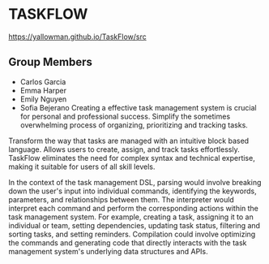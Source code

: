 # TASKFLOW
https://yallowman.github.io/TaskFlow/src
## Group Members
- Carlos Garcia
- Emma Harper
- Emily Nguyen
- Sofia Bejerano
Creating a effective task management system is crucial for personal and professional success. Simplify the sometimes overwhelming process of organizing, prioritizing and tracking tasks.

Transform the way that tasks are managed with an intuitive block based language. Allows users to create, assign, and track tasks effortlessly. TaskFlow eliminates the need for complex syntax and technical expertise, making it suitable for users of all skill levels.

In the context of the task management DSL, parsing would involve breaking down the user's input into individual commands, identifying the keywords, parameters, and relationships between them. The interpreter would interpret each command and perform the corresponding actions within the task management system. For example, creating a task, assigning it to an individual or team, setting dependencies, updating task status, filtering and sorting tasks, and setting reminders. Compilation could involve optimizing the commands and generating code that directly interacts with the task management system's underlying data structures and APIs.
